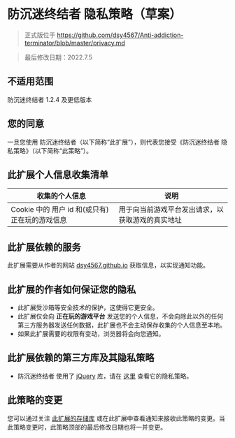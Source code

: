 # 防沉迷终结者 隐私策略（草案）

> 正式版位于 <https://github.com/dsy4567/Anti-addiction-terminator/blob/master/privacy.md>

> 最后修改日期：2022.7.5

## 不适用范围

防沉迷终结者 1.2.4 及更低版本

## 您的同意

一旦您使用 防沉迷终结者（以下简称“此扩展”），则代表您接受《防沉迷终结者 隐私策略》（以下简称“此策略”）。

## 此扩展个人信息收集清单

| 收集的个人信息                                 | 说明                                             |
| ---------------------------------------------- | ------------------------------------------------ |
| Cookie 中的 用户 id 和(或只有)正在玩的游戏信息 | 用于向当前游戏平台发出请求，以获取游戏的真实地址 |

## 此扩展依赖的服务

此扩展需要从作者的网站 [dsy4567.github.io](https://dsy4567.github.io) 获取信息，以实现通知功能。

## 此扩展的作者如何保证您的隐私

-   此扩展受沙箱等安全技术的保护，这使得它更安全。
-   此扩展仅会向 **正在玩的游戏平台** 发送您的个人信息，不会向除此以外的任何第三方服务器发送任何数据，此扩展也不会主动保存收集的个人信息至本地。
-   如果此扩展需要的权限有变动，浏览器将会向您通知。

## 此扩展依赖的第三方库及其隐私策略

-   防沉迷终结者 使用了 [jQuery](https://jquery.com) 库，请在 [这里](https://privacy-policy.openjsf.org/) 查看它的隐私策略。

## 此策略的变更

您可以通过关注 [此扩展的存储库](https://github.com/dsy4567/Anti-addiction-terminator) 或在此扩展中查看通知来接收此策略的变更。当此策略变更时，此策略顶部的最后修改日期也将一并变更。
